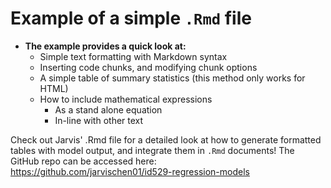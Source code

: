  # Example of a simple `.Rmd` file 
 
 - **The example provides a quick look at:**
   - Simple text formatting with Markdown syntax
   - Inserting code chunks, and modifying chunk options
   - A simple table of summary statistics (this method only works for HTML)
   - How to include mathematical expressions
     - As a stand alone equation
     - In-line with other text
    
 

Check out Jarvis' .Rmd file for a detailed look at how to generate formatted tables with model output, and integrate them in `.Rmd` documents! The GitHub repo can be accessed here: <br> https://github.com/jarvischen01/id529-regression-models
